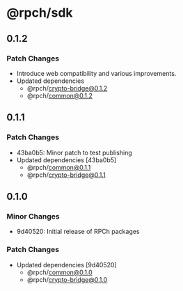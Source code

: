 # @rpch/sdk

## 0.1.2

### Patch Changes

- Introduce web compatibility and various improvements.
- Updated dependencies
  - @rpch/crypto-bridge@0.1.2
  - @rpch/common@0.1.2

## 0.1.1

### Patch Changes

- 43ba0b5: Minor patch to test publishing
- Updated dependencies [43ba0b5]
  - @rpch/common@0.1.1
  - @rpch/crypto-bridge@0.1.1

## 0.1.0

### Minor Changes

- 9d40520: Initial release of RPCh packages

### Patch Changes

- Updated dependencies [9d40520]
  - @rpch/common@0.1.0
  - @rpch/crypto-bridge@0.1.0
